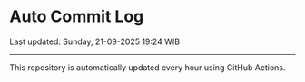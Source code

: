 # Auto Commit Log

Last updated: Sunday, 21-09-2025 19:24 WIB

---

This repository is automatically updated every hour using GitHub Actions.
